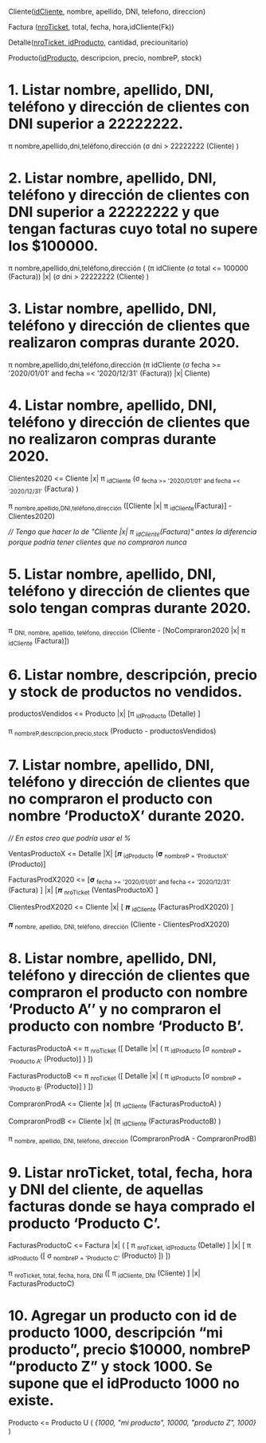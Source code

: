 Cliente(<ins>idCliente</ins>, nombre, apellido, DNI, telefono, direccion)

Factura (<ins>nroTicket</ins>, total, fecha, hora,idCliente(Fk))

Detalle(<ins>nroTicket, idProducto</ins>, cantidad, preciounitario)

Producto(<ins>idProducto</ins>, descripcion, precio, nombreP, stock)

# 1. Listar nombre, apellido, DNI, teléfono y dirección de clientes con DNI superior a 22222222.

π nombre,apellido,dni,teléfono,dirección (σ dni > 22222222 (Cliente) )

# 2. Listar nombre, apellido, DNI, teléfono y dirección de clientes con DNI superior a 22222222 y que tengan facturas cuyo total no supere los $100000.

π nombre,apellido,dni,teléfono,dirección ( (π idCliente (σ total <= 100000 (Factura)) |x| (σ dni > 22222222 (Cliente) )

# 3. Listar nombre, apellido, DNI, teléfono y dirección de clientes que realizaron compras durante 2020.

π nombre,apellido,dni,teléfono,dirección (π idCliente (σ fecha >= '2020/01/01' and fecha =< '2020/12/31' (Factura)) |x| Cliente)

# 4. Listar nombre, apellido, DNI, teléfono y dirección de clientes que no realizaron compras durante 2020.

Clientes2020 <= Cliente |x| π <sub>idCliente</sub> (σ <sub>fecha >= '2020/01/01' and fecha =< '2020/12/31'</sub> (Factura) )

π <sub>nombre,apellido,DNI,teléfono,dirección</sub> ([Cliente |x| π <sub>idCliente</sub>(Factura)] - Clientes2020)

*// Tengo que hacer lo de "Cliente |x| π <sub>idCliente</sub>(Factura)" antes la diferencia porque podría tener clientes que no compraron nunca*

# 5. Listar nombre, apellido, DNI, teléfono y dirección de clientes que solo tengan compras durante 2020.

π <sub>DNI, nombre, apellido, teléfono, dirección</sub> (Cliente - [NoCompraron2020 |x| π <sub>idCliente</sub> (Factura)])


# 6. Listar nombre, descripción, precio y stock de productos no vendidos.

productosVendidos <= Producto |x| [π <sub>idProducto</sub> (Detalle) ]

π <sub>nombreP,descripcion,precio,stock</sub> (Producto - productosVendidos)

# 7. Listar nombre, apellido, DNI, teléfono y dirección de clientes que no compraron el producto con nombre ‘ProductoX’ durante 2020.

*// En estos creo que podría usar el %*

VentasProductoX <= Detalle |X| [𝝅 <sub>idProducto</sub> (𝛔 <sub>nombreP = ‘ProductoX’</sub> (Producto)]

FacturasProdX2020 <= [𝛔 <sub>fecha >= '2020/01/01' and fecha <= '2020/12/31'</sub> (Factura) ] |x| [𝝅 <sub>nroTicket</sub> (VentasProductoX) ]

ClientesProdX2020 <= Cliente |x| [ 𝝅 <sub>idCliente</sub> (FacturasProdX2020) ]

𝝅 <sub>nombre, apellido, DNI, teléfono, dirección</sub> (Cliente - ClientesProdX2020)

# 8. Listar nombre, apellido, DNI, teléfono y dirección de clientes que compraron el producto con nombre ‘Producto A’’ y no compraron el producto con nombre ‘Producto B’.

FacturasProductoA <= π <sub>nroTicket</sub> ([ Detalle |x| ( π <sub>idProducto</sub> [σ <sub>nombreP = 'Producto A'</sub> (Producto)] ) ])

FacturasProductoB <= π <sub>nroTicket</sub> ([ Detalle |x| ( π <sub>idProducto</sub> [σ <sub>nombreP = 'Producto B'</sub> (Producto)] ) ])

CompraronProdA <= Cliente |x| (π <sub>idCliente</sub> (FacturasProductoA) )

CompraronProdB <= Cliente |x| (π <sub>idCliente</sub> (FacturasProductoB) )

π <sub>nombre, apellido, DNI, teléfono, dirección</sub> (CompraronProdA - CompraronProdB)

# 9. Listar nroTicket, total, fecha, hora y DNI del cliente, de aquellas facturas donde se haya comprado el producto ‘Producto C’.

FacturasProductoC <= Factura |x| ( [ π <sub>nroTicket, idProducto</sub> (Detalle) ] |x| [ π <sub>idProducto</sub> ([ σ <sub>nombreP = 'Producto C'</sub> (Producto) ]) ])

π <sub>nroTicket, total, fecha, hora, DNI</sub> ([ π <sub>idCliente, DNI</sub> (Cliente) ] |x| FacturasProductoC)


# 10. Agregar un producto con id de producto 1000, descripción “mi producto”, precio $10000, nombreP “producto Z” y stock 1000. Se supone que el idProducto 1000 no existe.

Producto <= Producto U ( *{1000, "mi producto", 10000, "producto Z", 1000}* )